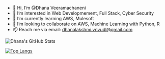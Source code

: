 - 👋 Hi, I’m @Dhana Veeramachaneni
- 👀 I’m interested in Web Developmement, Full Stack, Cyber Security
- 🌱 I’m currently learning AWS, Mulesoft
- 💞️ I’m looking to collaborate on AWS, Machine Learning with Python, R
- 📫 Reach me via email: dhanalakshmi.vnvudl@gmail.com

![Dhana's GitHub Stats](https://github-readme-stats.vercel.app/api?username=DhanaV-git&show_icons=true&theme=radical)

[![Top Langs](https://github-readme-stats.vercel.app/api/top-langs/?username=DhanaV-git&layout=compact)](https://github.com/DhanaV-git/github-readme-stats)



<!---
DhanaV-git/DhanaV-git is a ✨ special ✨ repository because its `README.md` (this file) appears on your GitHub profile.
You can click the Preview link to take a look at your changes.
Updated on Dec 22
--->
